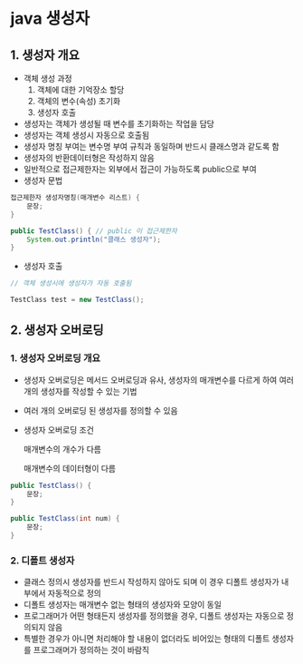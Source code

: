 # java 생성자

## 1. 생성자 개요

- 객체 생성 과정
  1. 객체에 대한 기억장소 할당
  2. 객체의 변수(속성) 초기화
  3. 생성자 호출
- 생성자는 객체가 생성될 때 변수를 초기화하는 작업을 담당
- 생성자는 객체 생성시 자동으로 호출됨
- 생성자 명칭 부여는 변수명 부여 규칙과 동일하며 반드시 클래스명과 같도록 함
- 생성자의 반환데이터형은 작성하지 않음
- 일반적으로 접근제한자는 외부에서 접근이 가능하도록 public으로 부여
- 생성자 문법

```java
접근제한자 생성자명칭(매개변수 리스트) {
	문장;
}

public TestClass() { // public 이 접근제한자
    System.out.println("클래스 생성자");
}
```

- 생성자 호출

```java
// 객체 생성시에 생성자가 자동 호출됨

TestClass test = new TestClass();
```

## 2. 생성자 오버로딩

### 1. 생성자 오버로딩 개요

- 생성자 오버로딩은 메서드 오버로딩과 유사, 생성자의 매개변수를 다르게 하여 여러 개의 생성자를 작성할 수 있는 기법

- 여러 개의 오버로딩 된 생성자를 정의할 수 있음

- 생성자 오버로딩 조건

  매개변수의 개수가 다름

  매개변수의 데이터형이 다름

```java
public TestClass() {
	문장;
}

public TestClass(int num) {
    문장;
}
```

### 2. 디폴트 생성자

- 클래스 정의시 생성자를 반드시 작성하지 않아도 되며 이 경우 디폴트 생성자가 내부에서 자동적으로 정의
- 디폴트 생성자는 매개변수 없는 형태의 생성자와 모양이 동일
- 프로그래머가 어떤 형태든지 생성자를 정의했을 경우, 디폴트 생성자는 자동으로 정의되지 않음
- 특별한 경우가 아니면 처리해야 할 내용이 없더라도 비어있는 형태의 디폴트 생성자를 프로그래머가 정의하는 것이 바람직